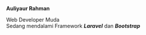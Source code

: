 <strong>Auliyaur Rahman</strong>

Web Developer Muda<br>
Sedang mendalami Framework <i><b>Laravel</b></i> dan <i><b>Bootstrap</b></i>
